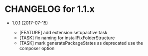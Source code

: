 CHANGELOG for 1.1.x
===================

* 1.0.1 (2017-07-15)

  * [FEATURE] add extension:setupactive task
  * [TASK] fix naming for installFixFolderStructure
  * [TASK] mark generatePackageStates as deprecated use the composer option
